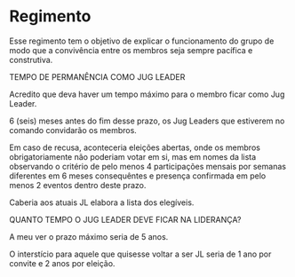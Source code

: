 Regimento
=========

Esse regimento tem o objetivo de explicar o funcionamento do grupo de modo que a convivência entre os membros seja sempre pacífica e construtiva.


TEMPO DE PERMANÊNCIA COMO JUG LEADER 

Acredito que deva haver um tempo máximo para o membro ficar como Jug Leader.

6 (seis) meses antes do fim desse prazo, os Jug Leaders que estiverem no comando convidarão os membros.

Em caso de recusa, aconteceria eleições abertas, onde os membros obrigatoriamente não poderiam votar em si, mas em nomes da 
lista observando o critério de pelo menos 4 participações mensais por semanas diferentes em 6 meses consequêntes e presença
confirmada em pelo menos 2 eventos dentro deste prazo. 

Caberia aos atuais JL elabora a lista dos elegíveis.

QUANTO TEMPO O JUG LEADER DEVE FICAR NA LIDERANÇA?

A meu ver o prazo máximo seria de 5 anos.

O interstício para aquele que quisesse voltar a ser JL seria de 1 ano por convite e 2 anos por eleição.
